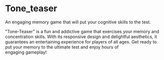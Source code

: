 # Tone_teaser
An engaging memory game that will put your cognitive skills to the test.

"Tone-Teaser" is a fun and addictive game that exercises your memory and concentration skills. With its responsive design and delightful aesthetics, it guarantees an entertaining experience for players of all ages. Get ready to put your memory to the ultimate test and enjoy hours of engaging gameplay!

